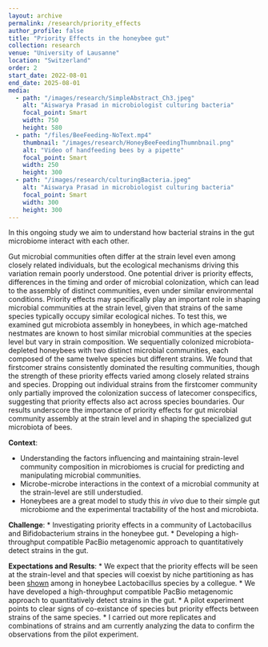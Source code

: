 ```yaml
---
layout: archive
permalink: /research/priority_effects
author_profile: false
title: "Priority Effects in the honeybee gut"
collection: research
venue: "University of Lausanne"
location: "Switzerland"
order: 2
start_date: 2022-08-01
end_date: 2025-08-01
media:
  - path: "/images/research/SimpleAbstract_Ch3.jpeg"
    alt: "Aiswarya Prasad in microbiologist culturing bacteria"
    focal_point: Smart
    width: 750
    height: 580
  - path: "/files/BeeFeeding-NoText.mp4"
    thumbnail: "/images/research/HoneyBeeFeedingThumnbnail.png"
    alt: "Video of handfeeding bees by a pipette"
    focal_point: Smart
    width: 250
    height: 300
  - path: "/images/research/culturingBacteria.jpeg"
    alt: "Aiswarya Prasad in microbiologist culturing bacteria"
    focal_point: Smart
    width: 300
    height: 300
---
```


In this ongoing study we aim to understand how bacterial strains in the gut microbiome interact with each other.

Gut microbial communities often differ at the strain level even among closely related individuals, but the ecological mechanisms driving this variation remain poorly understood. One potential driver is priority effects, differences in the timing and order of microbial colonization, which can lead to the assembly of distinct communities, even under similar environmental conditions. Priority effects may specifically play an important role in shaping microbial communities at the strain level, given that strains of the same species typically occupy similar ecological niches. To test this, we examined gut microbiota assembly in honeybees, in which age-matched nestmates are known to host similar microbial communities at the species level but vary in strain composition. We sequentially colonized microbiota-depleted honeybees with two distinct microbial communities, each composed of the same twelve species but different strains. We found that firstcomer strains consistently dominated the resulting communities, though the strength of these priority effects varied among closely related strains and species. Dropping out individual strains from the firstcomer community only partially improved the colonization success of latecomer conspecifics, suggesting that priority effects also act across species boundaries. Our results underscore the importance of priority effects for gut microbial community assembly at the strain level and in shaping the specialized gut microbiota of bees.

**Context**: 
  * Understanding the factors influencing and maintaining strain-level community composition in microbiomes is crucial for predicting and manipulating microbial communities. 
  * Microbe-microbe interactions in the context of a microbial community at the strain-level are still understudied. 
  * Honeybees are a great model to study this _in vivo_ due to their simple gut microbiome and the experimental tractability of the host and microbiota.

**Challenge**:
    * Investigating priority effects in a community of Lactobacillus and Bifidobacterium strains in the honeybee gut.
    * Developing a high-throughput compatible PacBio metagenomic approach to quantitatively detect strains in the gut.

**Expectations and Results**:
    * We expect that the priority effects will be seen at the strain-level and that species will coexist by niche partitioning as has been [shown](https://doi.org/10.7554/eLife.68583) among in honeybee Lactobacillus species by a collegue.
    * We have developed a high-throughput compatible PacBio metagenomic approach to quantitatively detect strains in the gut.
    * A pilot experiment points to clear signs of co-existance of species but priority effects between strains of the same species.
    * I carried out more replicates and combinations of strains and am currently analyzing the data to confirm the observations from the pilot experiment.